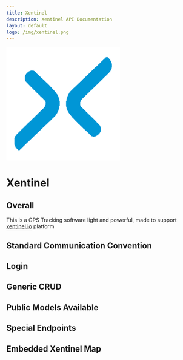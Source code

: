 ```yaml
---
title: Xentinel
description: Xentinel API Documentation
layout: default
logo: /img/xentinel.png
---
```

![Logo](/img/xentinel.png "Xentinel.io")


# Xentinel

## Overall
This is a GPS Tracking software light and powerful, made to support [xentinel.io](https://xentinel.io) platform

## Standard Communication Convention

## Login

## Generic CRUD

## Public Models Available

## Special Endpoints

## Embedded Xentinel Map
